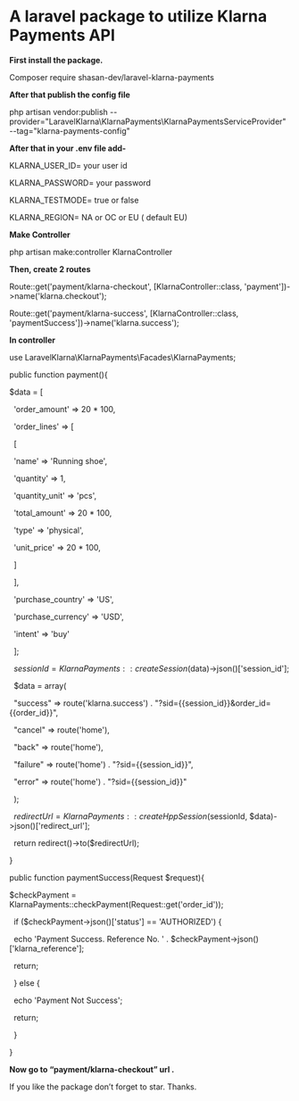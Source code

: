 # A laravel package to utilize Klarna Payments API

**First install the package.**

Composer require shasan-dev/laravel-klarna-payments

**After that publish the config file**

php artisan vendor:publish --provider="LaravelKlarna\\KlarnaPayments\\KlarnaPaymentsServiceProvider" --tag="klarna-payments-config"

**After that in your .env file add-**

KLARNA_USER_ID= your user id

KLARNA_PASSWORD= your password

KLARNA_TESTMODE= true or false

KLARNA_REGION= NA or OC or EU ( default EU)

**Make Controller**

php artisan make:controller KlarnaController

**Then, create 2 routes**

Route::get('payment/klarna-checkout', \[KlarnaController::class, 'payment'\])->name('klarna.checkout');

Route::get('payment/klarna-success', \[KlarnaController::class, 'paymentSuccess'\])->name('klarna.success');

**In controller**

use LaravelKlarna\\KlarnaPayments\\Facades\\KlarnaPayments;

public function payment(){

$data = \[

&nbsp; 'order_amount' => 20 \* 100,

&nbsp; 'order_lines' => \[

&nbsp; \[

&nbsp; 'name' => 'Running shoe',

&nbsp; 'quantity' => 1,

&nbsp; 'quantity_unit' => 'pcs',

&nbsp; 'total_amount' => 20 \* 100,

&nbsp; 'type' => 'physical',

&nbsp; 'unit_price' => 20 \* 100,

&nbsp; \]

&nbsp; \],

&nbsp; 'purchase_country' => 'US',

&nbsp; 'purchase_currency' => 'USD',

&nbsp; 'intent' => 'buy'

&nbsp; \];

&nbsp; $sessionId = KlarnaPayments::createSession($data)->json()\['session_id'\];

&nbsp; $data = array(

&nbsp; "success" => route('klarna.success') . "?sid={{session_id}}&order_id={{order_id}}",

&nbsp; "cancel" => route('home'),

&nbsp; "back" => route('home'),

&nbsp; "failure" => route('home') . "?sid={{session_id}}",

&nbsp; "error" => route('home') . "?sid={{session_id}}"

&nbsp; );

&nbsp; $redirectUrl = KlarnaPayments::createHppSession($sessionId, $data)->json()\['redirect_url'\];

&nbsp; return redirect()->to($redirectUrl);

}

public function paymentSuccess(Request $request){

$checkPayment = KlarnaPayments::checkPayment(Request::get('order_id'));

&nbsp; if ($checkPayment->json()\['status'\] == 'AUTHORIZED') {

&nbsp; echo 'Payment Success. Reference No. ' . $checkPayment->json()\['klarna_reference'\];

&nbsp; return;

&nbsp; } else {

&nbsp; echo 'Payment Not Success';

&nbsp; return;

&nbsp; }

}

**Now go to “**payment/klarna-checkout**” url .**

If you like the package don’t forget to star. Thanks.
